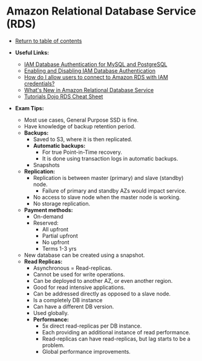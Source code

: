 # Amazon Relational Database Service (RDS)

* [Return to table of contents](../../../README.md)

* **Useful Links:**
  * [IAM Database Authentication for MySQL and PostgreSQL](https://docs.aws.amazon.com/AmazonRDS/latest/UserGuide/UsingWithRDS.IAMDBAuth.html#UsingWithRDS.IAMDBAuth.Availability)
  * [Enabling and Disabling IAM Database Authentication](https://docs.aws.amazon.com/AmazonRDS/latest/UserGuide/UsingWithRDS.IAMDBAuth.Enabling.html)
  * [How do I allow users to connect to Amazon RDS with IAM credentials?](https://aws.amazon.com/premiumsupport/knowledge-center/users-connect-rds-iam/)
  * [What's New in Amazon Relational Database Service](https://www.youtube.com/watch?v=HuvUD7-RyoU)
  * [Tutorials Dojo RDS Cheat Sheet](https://tutorialsdojo.com/amazon-relational-database-service-amazon-rds/)

* **Exam Tips:**
  * Most use cases, General Purpose SSD is fine.
  * Have knowledge of backup retention period.
  * **Backups:**
    * Saved to S3, where it is then replicated.
    * **Automatic backups:**
      * For true Point-in-Time recovery.
      * It is done using transaction logs in automatic backups.
    * Snapshots
  * **Replication:**
    * Replication is between master (primary) and slave (standby) node.
      * Failure of primary and standby AZs would impact service.
    * No access to slave node when the master node is working.
    * No storage replication.
  * **Payment methods:**
    * On-demand
    * Reserved:
      * All upfront
      * Partial upfront
      * No upfront
      * Terms 1-3 yrs
  * New database can be created using a snapshot.
  * **Read Replicas:**
    * Asynchronous = Read-replicas.
    * Cannot be used for write operations.
    * Can be deployed to another AZ, or even another region.
    * Good for read intensive applications.
    * Can be addressed directly as opposed to a slave node.
    * Is a completely DB instance
    * Can have a different DB version.
    * Used globally.
    * **Performance:**
      * 5x direct read-replicas per DB instance.
      * Each providing an additional instance of read performance.
      * Read-replicas can have read-replicas, but lag starts to be a problem.
      * Global performance improvements.
